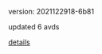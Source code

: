 version: 2021122918-6b81

updated 6 avds

[details](https://github.com/0x74f917491bfa7ebfa379/ali_avd_db/blob/master/change_log/2021/12/29/18/6b81.txt)